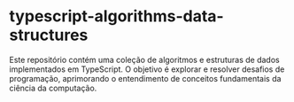 # typescript-algorithms-data-structures
Este repositório contém uma coleção de algoritmos e estruturas de dados implementados em TypeScript. O objetivo é explorar e resolver desafios de programação, aprimorando o entendimento de conceitos fundamentais da ciência da computação.
